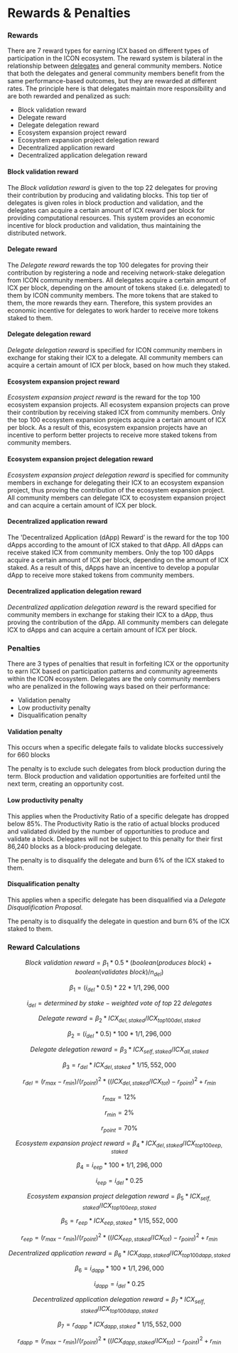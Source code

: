 # Rewards & Penalties

### Rewards

There are 7 reward types for earning ICX based on different types of participation in the ICON ecosystem. The reward system is bilateral in the relationship between [delegates](../governance/delegates.md) and general community members. Notice that both the delegates and general community members benefit from the same performance-based outcomes, but they are rewarded at different rates. The principle here is that delegates maintain more responsibility and are both rewarded and penalized as such:

* Block validation reward
* Delegate reward
* Delegate delegation reward
* Ecosystem expansion project reward
* Ecosystem expansion project delegation reward
* Decentralized application reward
* Decentralized application delegation reward

#### Block validation reward

The _Block validation reward_ is given to the top 22 delegates for proving their contribution by producing and validating blocks. This top tier of delegates is given roles in block production and validation, and the delegates can acquire a certain amount of ICX reward per block for providing computational resources. This system provides an economic incentive for block production and validation, thus maintaining the distributed network.

#### Delegate reward

The _Delegate reward_ rewards the top 100 delegates for proving their contribution by registering a node and receiving network-stake delegation from ICON community members. All delegates acquire a certain amount of ICX per block, depending on the amount of tokens staked (i.e. delegated) to them by ICON community members. The more tokens that are staked to them, the more rewards they earn. Therefore, this system provides an economic incentive for delegates to work harder to receive more tokens staked to them.

#### Delegate delegation reward

_Delegate delegation reward_ is specified for ICON community members in exchange for staking their ICX to a delegate. All community members can acquire a certain amount of ICX per block, based on how much they staked.

#### Ecosystem expansion project reward

_Ecosystem expansion project reward_ is the reward for the top 100 ecosystem expansion projects. All ecosystem expansion projects can prove their contribution by receiving staked ICX from community members. Only the top 100 ecosystem expansion projects acquire a certain amount of ICX per block. As a result of this, ecosystem expansion projects have an incentive to perform better projects to receive more staked tokens from community members.

#### Ecosystem expansion project delegation reward

_Ecosystem expansion project delegation reward_ is specified for community members in exchange for delegating their ICX to an ecosystem expansion project, thus proving the contribution of the ecosystem expansion project. All community members can delegate ICX to ecosystem expansion project and can acquire a certain amount of ICX per block.

#### Decentralized application reward

The 'Decentralized Application (dApp) Reward’ is the reward for the top 100 dApps according to the amount of ICX staked to that dApp. All dApps can receive staked ICX from community members. Only the top 100 dApps acquire a certain amount of ICX per block, depending on the amount of ICX staked. As a result of this, dApps have an incentive to develop a popular dApp to receive more staked tokens from community members.

#### Decentralized application delegation reward

_Decentralized application delegation reward_ is the reward specified for community members in exchange for staking their ICX to a dApp, thus proving the  contribution of the  dApp. All community members can delegate  ICX to dApps and can acquire a certain amount of ICX per block.

### Penalties

There are 3 types of penalties that result in forfeiting ICX or the opportunity to earn ICX based on participation patterns and community agreements within the ICON ecosystem. Delegates are the only community members who are penalized in the following ways based on their performance:

* Validation penalty
* Low productivity penalty
* Disqualification penalty

#### Validation penalty

This occurs when a specific delegate fails to validate blocks successively for 660 blocks

The penalty is to exclude such delegates from block production during the term. Block production and validation opportunities are forfeited until the next term, creating an opportunity cost.

#### Low productivity penalty

This applies when the Productivity Ratio of a specific delegate has dropped below 85%. The Productivity Ratio is the ratio of actual blocks produced and validated  divided by the number of opportunities to produce and validate a block. Delegates will not be subject to this penalty for their first 86,240 blocks as a block-producing delegate.

The penalty is to disqualify the delegate and burn 6% of the ICX staked to them.

#### Disqualification penalty

This applies when a specific delegate has been disqualified via a _Delegate Disqualification Proposal._

The penalty is to disqualify the delegate in question and burn 6% of the ICX staked to them.

### Reward Calculations

$$
Block\ validation\ reward = \beta_1 * 0.5 * (boolean(produces\ block) + boolean(validates\ block)/n_{del})
$$

$$
\beta_1 = (i_{del} * 0.5) * 22 * 1/1,296,000
$$

$$
i_{del} = determined\ by\ stake-weighted\ vote\ of \ top\ 22\ delegates
$$

$$
Delegate\ reward = \beta_2 * ICX_{del,staked}/ICX_{top100del,staked}
$$



$$
\beta_2=(i_{del} * 0.5) * 100 * 1/1,296,000
$$

$$
Delegate\ delegation\ reward = \beta_3 * ICX_{self,staked}/ICX_{all,staked}
$$

$$
\beta_3=r_{del} * ICX_{del,staked} * 1/15,552,000
$$

$$
r_{del} = (r_{max} - r_{min}) / (r_{point})^2 * ((ICX_{del,staked}/ICX_{tot}) - r_{point})^2 + r_{min}
$$

$$
r_{max} = 12\%
$$

$$
r_{min} = 2\%
$$

$$
r_{point} = 70\%
$$

$$
Ecosystem\ expansion\ project\ reward = \beta_4 * ICX_{del, staked} / ICX_{top100eep,staked}
$$

$$
\beta_4 = i_{eep} * 100 * 1/1,296,000
$$

$$
i_{eep} = i_{del} * 0.25
$$

$$
Ecosystem\ expansion\ project\ delegation\ reward = \beta_5 * ICX_{self,staked} / ICX_{top100eep,staked}
$$

$$
\beta_5 = r_{eep} * ICX_{eep,staked} * 1/15,552,000
$$

$$
r_{eep} = (r_{max} - r_{min}) / (r_{point})^2 * ((ICX_{eep,staked}/ICX_{tot}) - r_{point})^2 + r_{min}
$$

$$
Decentralized\ application\ reward = \beta_6 * ICX_{dapp, staked} / ICX_{top100dapp,staked}
$$

$$
\beta_6 = i_{dapp} * 100 * 1/1,296,000
$$

$$
i_{dapp} = i_{del} * 0.25
$$

$$
Decentralized\ application\ delegation\ reward = \beta_7 * ICX_{self,staked} / ICX_{top100dapp,staked}
$$

$$
\beta_7 = r_{dapp} * ICX_{dapp,staked} * 1/15,552,000
$$

$$
r_{dapp} = (r_{max} - r_{min}) / (r_{point})^2 * ((ICX_{dapp,staked}/ICX_{tot}) - r_{point})^2 + r_{min}
$$
